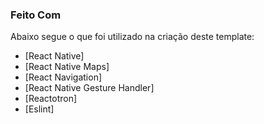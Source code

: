 
### Feito Com

Abaixo segue o que foi utilizado na criação deste template:

- [React Native]
- [React Native Maps]
- [React Navigation]
- [React Native Gesture Handler]
- [Reactotron]
- [Eslint]
